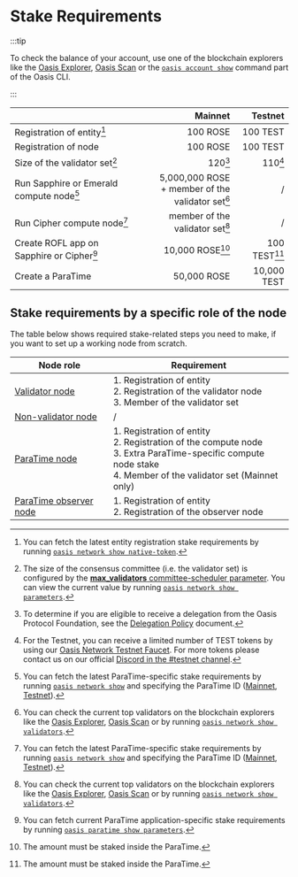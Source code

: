 # Stake Requirements

:::tip

To check the balance of your account, use one of the blockchain explorers like
the [Oasis Explorer], [Oasis Scan] or the [`oasis account show`] command part
of the Oasis CLI.

:::

|                                                         |                                                   Mainnet |                                          Testnet |
|---------------------------------------------------------|----------------------------------------------------------:|-------------------------------------------------:|
| Registration of entity[^entity-reg]                     |                                                  100 ROSE |                                         100 TEST |
| Registration of node                                    |                                                  100 ROSE |                                         100 TEST |
| Size of the validator set[^validator-set]               |                               120[^validator-set-mainnet] |                      110[^validator-set-testnet] |
| Run Sapphire or Emerald compute node[^compute-node]     | 5,000,000 ROSE<br/>+ member of the validator set[^member] |                                                / |
| Run Cipher compute node[^compute-node]                  |                      member of the validator set[^member] |                                                / |
| Create ROFL app on Sapphire or Cipher[^rofl-app-create] |                      10,000 ROSE[^rofl-app-create-amount] |                100 TEST[^rofl-app-create-amount] |
| Create a ParaTime                                       |                                               50,000 ROSE |                                      10,000 TEST |

[^entity-reg]: You can fetch the latest entity registration stake requirements
by running [`oasis network show native-token`].

[^validator-set]: The size of the consensus committee (i.e. the validator set)
is configured by the [**max_validators** committee-scheduler parameter]. You can
view the current value by running [`oasis network show parameters`].

[^validator-set-mainnet]: To determine if you are eligible to receive a
delegation from the Oasis Protocol Foundation, see the [Delegation Policy]
document.

[^validator-set-testnet]: For the Testnet, you can receive a limited number of
TEST tokens by using our [Oasis Network Testnet Faucet][faucet-testnet]. For
more tokens please contact us on our official [Discord in the #testnet channel][discord].

[^member]: You can check the current top validators on the blockchain explorers
like the [Oasis Explorer][oasis-explorer-validators],
[Oasis Scan][oasis-scan-validators] or by running
[`oasis network show validators`].

[^compute-node]: You can fetch the latest ParaTime-specific stake requirements
by running [`oasis network show`] and specifying the ParaTime ID ([Mainnet], [Testnet]).

[^rofl-app-create]: You can fetch current ParaTime application-specific stake
requirements by running [`oasis paratime show parameters`].

[^rofl-app-create-amount]: The amount must be staked inside the ParaTime.

## Stake requirements by a specific role of the node

The table below shows required stake-related steps you need to make, if you
want to set up a working node from scratch.

| Node role              | Requirement                                                                                                                                                          |
|------------------------|----------------------------------------------------------------------------------------------------------------------------------------------------------------------|
| [Validator node]       | 1. Registration of entity<br/>2. Registration of the validator node<br/>3. Member of the validator set                                                               |
| [Non-validator node]   | /                                                                                                                                                                    |
| [ParaTime node]        | 1. Registration of entity<br/>2. Registration of the compute node<br/>3. Extra ParaTime-specific compute node stake<br/>4. Member of the validator set (Mainnet only) |
| [ParaTime observer node] | 1. Registration of entity<br/>2. Registration of the observer node |                                                                                                 |

[Validator node]: ../validator-node.mdx
[Non-validator node]: ../non-validator-node.mdx
[ParaTime node]: ../paratime-node.mdx
[ParaTime client node]: ../paratime-client-node.mdx
[ParaTime observer node]: ../paratime-observer-node.mdx

[Oasis Explorer]: https://explorer.oasis.io/mainnet/consensus
[Oasis Scan]: https://www.oasisscan.com
[`oasis account show`]: ../../../general/manage-tokens/cli/account.md#show
[`oasis network show native-token`]: ../../../general/manage-tokens/cli/network.md#show-native-token
[oasis-explorer-validators]: https://explorer.oasis.io/mainnet/consensus/validators
[oasis-scan-validators]: https://www.oasisscan.com/validators
[`oasis network show validators`]: ../../../general/manage-tokens/cli/network.md#show-validators
[`oasis network show parameters`]: ../../../general/manage-tokens/cli/network.md#show-parameters
[Delegation Policy]: ../../../get-involved/delegation-policy.md
[**max_validators** committee-scheduler parameter]: ../../genesis-doc.md#committee-scheduler
[faucet-testnet]: https://faucet.testnet.oasis.io/
[discord]: https://oasis.io/discord
[`oasis network show`]: ../../../general/manage-tokens/cli/network.md#show-id
[Mainnet]: ../../mainnet/README.md#paratimes
[Testnet]: ../../testnet/README.md#paratimes
[`oasis paratime show parameters`]: ../../../general/manage-tokens/cli/paratime.md#show-parameters
